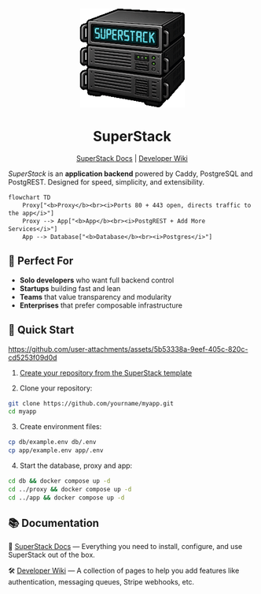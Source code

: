 <p align="center">
  <img alt="SuperStack logo" src="https://github.com/explodinglabs/superstack/blob/main/logo.png?raw=true" />
</p>

<h1 align="center">SuperStack</h1>

<p align="center">
  <a href="https://explodinglabs.com/superstack/">SuperStack Docs</a>
  | <a href="https://github.com/explodinglabs/superstack/wiki">Developer Wiki</a>
</p>

_SuperStack_ is an **application backend** powered by Caddy, PostgreSQL and
PostgREST. Designed for speed, simplicity, and extensibility.

```mermaid
flowchart TD
    Proxy["<b>Proxy</b><br><i>Ports 80 + 443 open, directs traffic to the app</i>"]
    Proxy --> App["<b>App</b><br><i>PostgREST + Add More Services</i>"]
    App --> Database["<b>Database</b><br><i>Postgres</i>"]
```

## 🎯 Perfect For

- **Solo developers** who want full backend control
- **Startups** building fast and lean
- **Teams** that value transparency and modularity
- **Enterprises** that prefer composable infrastructure

## 🚀 Quick Start

https://github.com/user-attachments/assets/5b53338a-9eef-405c-820c-cd5253f09d0d

1. [Create your repository from the SuperStack template](https://github.com/explodinglabs/superstack/generate)

2. Clone your repository:

```sh
git clone https://github.com/yourname/myapp.git
cd myapp
```

3. Create environment files:

```sh
cp db/example.env db/.env
cp app/example.env app/.env
```

4. Start the database, proxy and app:

```sh
cd db && docker compose up -d
cd ../proxy && docker compose up -d
cd ../app && docker compose up -d
```

## 📚 Documentation

📖 [SuperStack Docs](https://explodinglabs.com/superstack/) — Everything you
need to install, configure, and use SuperStack out of the box.

🛠️ [Developer Wiki](https://github.com/explodinglabs/superstack/wiki) — A
collection of pages to help you add features like authentication, messaging
queues, Stripe webhooks, etc.
